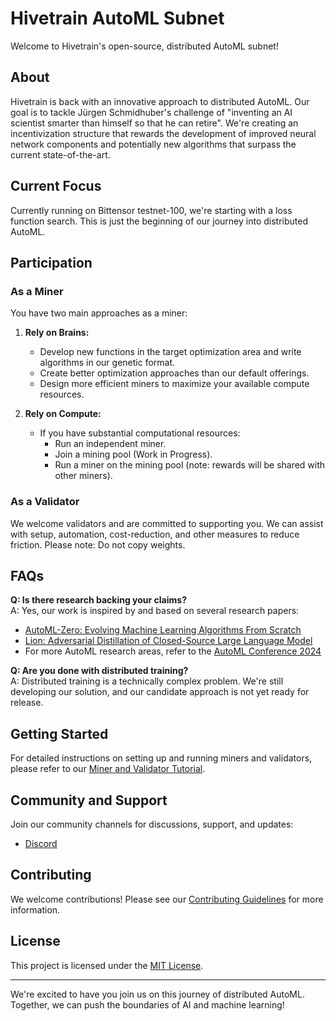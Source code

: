 # Hivetrain AutoML Subnet

Welcome to Hivetrain's open-source, distributed AutoML subnet!

## About

Hivetrain is back with an innovative approach to distributed AutoML. Our goal is to tackle Jürgen Schmidhuber's challenge of "inventing an AI scientist smarter than himself so that he can retire". We're creating an incentivization structure that rewards the development of improved neural network components and potentially new algorithms that surpass the current state-of-the-art.

## Current Focus

Currently running on Bittensor testnet-100, we're starting with a loss function search. This is just the beginning of our journey into distributed AutoML. 

## Participation

### As a Miner

You have two main approaches as a miner:

1. **Rely on Brains:**
   - Develop new functions in the target optimization area and write algorithms in our genetic format.
   - Create better optimization approaches than our default offerings.
   - Design more efficient miners to maximize your available compute resources.

2. **Rely on Compute:**
   - If you have substantial computational resources:
     - Run an independent miner.
     - Join a mining pool (Work in Progress).
     - Run a miner on the mining pool (note: rewards will be shared with other miners).

### As a Validator

We welcome validators and are committed to supporting you. We can assist with setup, automation, cost-reduction, and other measures to reduce friction. Please note: Do not copy weights.

## FAQs

**Q: Is there research backing your claims?**  
A: Yes, our work is inspired by and based on several research papers:
- [AutoML-Zero: Evolving Machine Learning Algorithms From Scratch](https://arxiv.org/abs/2003.03384)
- [Lion: Adversarial Distillation of Closed-Source Large Language Model](https://arxiv.org/abs/2302.06675)
- For more AutoML research areas, refer to the [AutoML Conference 2024](https://2024.automl.cc/)

**Q: Are you done with distributed training?**  
A: Distributed training is a technically complex problem. We're still developing our solution, and our candidate approach is not yet ready for release.

## Getting Started

For detailed instructions on setting up and running miners and validators, please refer to our [Miner and Validator Tutorial](docs/tutorial.md).

## Community and Support

Join our community channels for discussions, support, and updates:
- [Discord](https://discord.com/channels/799672011265015819/1174839377659183174)

## Contributing

We welcome contributions! Please see our [Contributing Guidelines](link-to-contributing.md) for more information.

## License

This project is licensed under the [MIT License](link-to-license).

---

We're excited to have you join us on this journey of distributed AutoML. Together, we can push the boundaries of AI and machine learning!

